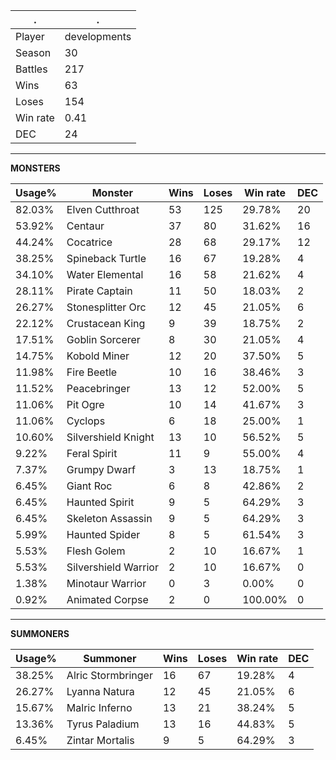 .|.
|-|-
Player|developments
Season|30
Battles|217
Wins|63
Loses|154
Win rate|0.41
DEC|24

---
**MONSTERS**

Usage%|Monster|Wins|Loses|Win rate|DEC|
-|-|-|-|-|-|
82.03%|Elven Cutthroat|53|125|29.78%|20|
53.92%|Centaur|37|80|31.62%|16|
44.24%|Cocatrice|28|68|29.17%|12|
38.25%|Spineback Turtle|16|67|19.28%|4|
34.10%|Water Elemental|16|58|21.62%|4|
28.11%|Pirate Captain|11|50|18.03%|2|
26.27%|Stonesplitter Orc|12|45|21.05%|6|
22.12%|Crustacean King|9|39|18.75%|2|
17.51%|Goblin Sorcerer|8|30|21.05%|4|
14.75%|Kobold Miner|12|20|37.50%|5|
11.98%|Fire Beetle|10|16|38.46%|3|
11.52%|Peacebringer|13|12|52.00%|5|
11.06%|Pit Ogre|10|14|41.67%|3|
11.06%|Cyclops|6|18|25.00%|1|
10.60%|Silvershield Knight|13|10|56.52%|5|
9.22%|Feral Spirit|11|9|55.00%|4|
7.37%|Grumpy Dwarf|3|13|18.75%|1|
6.45%|Giant Roc|6|8|42.86%|2|
6.45%|Haunted Spirit|9|5|64.29%|3|
6.45%|Skeleton Assassin|9|5|64.29%|3|
5.99%|Haunted Spider|8|5|61.54%|3|
5.53%|Flesh Golem|2|10|16.67%|1|
5.53%|Silvershield Warrior|2|10|16.67%|0|
1.38%|Minotaur Warrior|0|3|0.00%|0|
0.92%|Animated Corpse|2|0|100.00%|0|

---
**SUMMONERS**

Usage%|Summoner|Wins|Loses|Win rate|DEC|
-|-|-|-|-|-|
38.25%|Alric Stormbringer|16|67|19.28%|4|
26.27%|Lyanna Natura|12|45|21.05%|6|
15.67%|Malric Inferno|13|21|38.24%|5|
13.36%|Tyrus Paladium|13|16|44.83%|5|
6.45%|Zintar Mortalis|9|5|64.29%|3|
